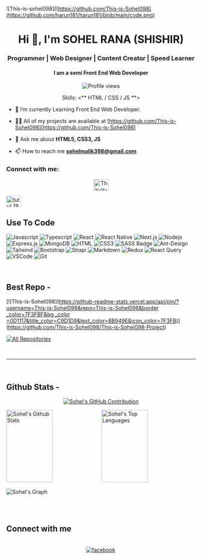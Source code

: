 ![This-is-sohel098]([https://github.com/This-is-Sohel098](https://github.com/harun181/harun181/blob/main/code.png)

<h1 align="center">Hi 👋, I'm SOHEL RANA (SHISHIR)</h1>
<h3 align="center">Programmer | Web Designer | Content Creator | Speed Learner</h3>
<h4 align="center">I am a semi Front End Web Developer</h4>

<div align="center">

![Profile views](https://komarev.com/ghpvc/?username=This-is-Sohel098&color=red)

Skills: <** HTML / CSS / JS **>

</div>

- 🔭 I’m currently Learning Front End Web Developer.

- 👨‍💻 All of my projects are available at [https://github.com/This-is-Sohel098](https://github.com/This-is-Sohel098)

- 💬 Ask me about **HTML5, CSS3, JS**

- 📫 How to reach me **sohelmalik398@gmail.com**

<h3 align="left">Connect with me:</h3>

<p align="center">
<a href="https://(https://www.facebook.com/share/18xemVMccN/)" target="blank"><img align="center" src="https://raw.githubusercontent.com/rahuldkjain/github-profile-readme-generator/master/src/images/icons/Social/facebook.svg" alt="This-is-Sohel098" height="30" width="40" /></a>

<a href="[https://instagram.com/tutul_181](https://www.instagram.com/sohelmalik10/)" target="blank"><img align="center" src="https://raw.githubusercontent.com/rahuldkjain/github-profile-readme-generator/master/src/images/icons/Social/instagram.svg" alt="tutul_181" height="30" width="40" /></a>

</p>

## Use To Code

![Javascript](https://img.shields.io/badge/Javascript-F0DB4F?style=for-the-badge&labelColor=black&logo=javascript&logoColor=F0DB4F)
![Typescript](https://img.shields.io/badge/Typescript-007acc?style=for-the-badge&labelColor=black&logo=typescript&logoColor=007acc)
![React](https://img.shields.io/badge/-React-61DBFB?style=for-the-badge&labelColor=black&logo=react&logoColor=61DBFB)
![React Native](https://img.shields.io/badge/React_Native-20232A?style=for-the-badge&logo=react&logoColor=61DAFB)
![Next.js](https://img.shields.io/badge/next.js-000000?style=for-the-badge&logo=nextdotjs&logoColor=white)
![Nodejs](https://img.shields.io/badge/Nodejs-3C873A?style=for-the-badge&labelColor=black&logo=node.js&logoColor=3C873A)
![Express.js](https://img.shields.io/badge/Express.js-000000?style=for-the-badge&logo=express&logoColor=white)
![MongoDB](https://img.shields.io/badge/MongoDB-4EA94B?style=for-the-badge&logo=mongodb&logoColor=white)
![HTML](https://img.shields.io/badge/HTML5-E34F26?style=for-the-badge&logo=html5&logoColor=white)
![CSS3](https://img.shields.io/badge/CSS3-1572B6?style=for-the-badge&logo=css3&logoColor=white)
![SASS Badge](https://img.shields.io/badge/Sass-CC6699?style=for-the-badge&logo=sass&logoColor=white)
![Ant-Design](https://img.shields.io/badge/AntDesign-0170FE?style=for-the-badge&logo=antdesign&logoColor=white)
![Tailwind](https://img.shields.io/badge/Tailwind_CSS-092749?style=for-the-badge&logo=tailwindcss&logoColor=06B6D4&labelColor=000000)
![Bootstrap](https://img.shields.io/badge/Bootstrap-563D7C?style=for-the-badge&logo=bootstrap&logoColor=white)
![Strapi](https://img.shields.io/badge/strapi-2E7EEA?style=for-the-badge&logo=strapi&logoColor=white)
![Markdown](https://img.shields.io/badge/Markdown-000000?style=for-the-badge&logo=markdown&logoColor=white)
![Redux](https://img.shields.io/badge/Redux-593D88?style=for-the-badge&logo=redux&logoColor=white)
![React Query](https://img.shields.io/badge/-React_Query-FF4154?style=for-the-badge&logo=react%20query&logoColor=white)
![VSCode](https://img.shields.io/badge/Visual_Studio-0078d7?style=for-the-badge&logo=visual%20studio&logoColor=white)
![Git](https://img.shields.io/badge/Git-F05032?style=for-the-badge&logo=git&logoColor=white)

<br/>

## Best Repo -

[![This-is-Sohel098]([https://github-readme-stats.vercel.app/api/pin/?username=This-is-Sohel098&repo=This-is-Sohel098&border _color=7F3FBF&bg _color =0D1117&title_color=C9D1D9&text_color=8B949E&icon_color=7F3FB](https://github.com/This-is-Sohel098/This-is-Sohel098/blob/main/README.md))](https://github.com/This-is-Sohel098/This-is-Sohel098-Project)


<p align="left">
  <a href="https://github.com/This-is-Sohel098?tab=repositories" target="_blank"><img alt="All Repositories" title="All Repositories" src="https://img.shields.io/badge/-All%20Repos-2962FF?style=for-the-badge&logo=koding&logoColor=white"/></a>
</p>

<br/>
<hr/>
<br/>

## Github Stats -

<p align="center">
  <a href="https://github.com/This-is-Sohel098">
    <img src="https://github-profile-summary-cards.vercel.app/api/cards/profile-details?username=This-is-Sohel098&theme=radical" alt="Sohel's GitHub Contribution"/>
  </a>
</p>

<a> 
    <a href="https://github.com/This-is-Sohel098"><img alt="Sohel's Github Stats" src="https://denvercoder1-github-readme-stats.vercel.app/api?username=This-is-Sohel098&show_icons=true&count_private=true&theme=react&border_color=7F3FBF&bg_color=0D1117&title_color=F85D7F&icon_color=F8D866" height="192px" width="49.5%"/></a>
  <a href="https://github.com/This-is-Sohel098"><img alt="Sohel's Top Languages" src="https://denvercoder1-github-readme-stats.vercel.app/api/top-langs/?username=This-is-Sohel098&langs_count=8&layout=compact&theme=react&border_color=7F3FBF&bg_color=0D1117&title_color=F85D7F&icon_color=F8D866" height="192px" width="49.5%"/></a>
  <br/>
</a>

![Sohel's Graph](https://github-readme-activity-graph.vercel.app/graph?username=This-is-Sohel098&custom_title=Harun's%20GitHub%20Activity%20Graph&bg_color=0D1117&color=7F3FBF&line=7F3FBF&point=7F3FBF&area_color=FFFFFF&title_color=FFFFFF&area=true)

<br/>

<br/>

## Connect with me

<div align="center">
<br/>


<a href="https://www.facebook.com/share/18xemVMccN/" target="_blank">
<img src=https://img.shields.io/badge/facebook-%232E87FB.svg?&style=for-the-badge&logo=facebook&logoColor=white alt=facebook style="margin-bottom: 5px; margin-right: 2px;" />
</a>  
</div>
